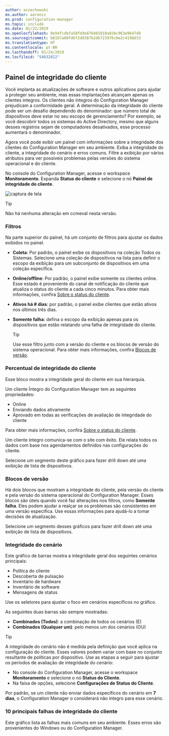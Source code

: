 ```yaml
---
author: aczechowski
ms.author: aaroncz
ms.prod: configuration-manager
ms.topic: include
ms.date: 01/22/2019
ms.openlocfilehash: 0e94fcdbfa58fdde876491010a926c963e9647d8
ms.sourcegitcommit: b8167a60fd6f2d8387b2db723976c0e2c4198d33
ms.translationtype: HT
ms.contentlocale: pt-BR
ms.lasthandoff: 01/24/2019
ms.locfileid: "54832822"
---
```

## <a name="bkmk_health"></a> Painel de integridade do cliente
<!--3599209-->

Você implanta as atualizações de software e outros aplicativos para ajudar a proteger seu ambiente, mas essas implantações alcançam apenas os clientes íntegros. Os clientes não íntegros do Configuration Manager prejudicam a conformidade geral. A determinação da integridade do cliente pode ser um desafio dependendo do denominador: que número total de dispositivos deve estar no seu escopo de gerenciamento? Por exemplo, se você descobrir todos os sistemas do Active Directory, mesmo que alguns desses registros sejam de computadores desativados, esse processo aumentará o denominador. 

Agora você pode exibir um painel com informações sobre a integridade dos clientes do Configuration Manager em seu ambiente. Exiba a integridade do cliente, a integridade do cenário e erros comuns. Filtre a exibição por vários atributos para ver possíveis problemas pelas versões do sistema operacional e do cliente. 

No console do Configuration Manager, acesse o workspace **Monitoramento**. Expanda **Status do cliente** e selecione o nó **Painel de integridade do cliente**. 

![captura de tela](../../media/3599209-client-health-dashboard.png)

> [!Tip]  
> Não há nenhuma alteração em ccmeval nesta versão.  


### <a name="filters"></a>Filtros

Na parte superior do painel, há um conjunto de filtros para ajustar os dados exibidos no painel.

- **Coleta**: Por padrão, o painel exibe os dispositivos na coleção Todos os Sistemas. Selecione uma coleção de dispositivos na lista para definir o escopo da exibição para um subconjunto de dispositivos em uma coleção específica.  

- **Online/offline**: Por padrão, o painel exibe somente os clientes online. Esse estado é proveniente do canal de notificação do cliente que atualiza o status do cliente a cada cinco minutos. Para obter mais informações, confira [Sobre o status do cliente](/sccm/core/clients/manage/monitor-clients#bkmk_about).  

- **Ativos há \# dias**: por padrão, o painel exibe clientes que estão ativos nos últimos três dias.  

- **Somente falha**: defina o escopo da exibição apenas para os dispositivos que estão relatando uma falha de integridade do cliente.  

    > [!Tip]  
    > Use esse filtro junto com a versão do cliente e os blocos de versão do sistema operacional. Para obter mais informações, confira [Blocos de versão](#version-tiles). 


### <a name="client-health-percentage"></a>Percentual de integridade do cliente

Esse bloco mostra a integridade geral do cliente em sua hierarquia. 

Um cliente Íntegro do Configuration Manager tem as seguintes propriedades: 
- Online  
- Enviando dados ativamente  
- Aprovado em todas as verificações de avaliação de integridade do cliente  

Para obter mais informações, confira [Sobre o status do cliente](/sccm/core/clients/manage/monitor-clients#bkmk_about).

Um cliente íntegro comunica-se com o site com êxito. Ele relata todos os dados com base nos agendamentos definidos nas configurações do cliente.

Selecione um segmento deste gráfico para fazer drill down até uma exibição de lista de dispositivos.


### <a name="version-tiles"></a>Blocos de versão

Há dois blocos que mostram a integridade do cliente, pela versão do cliente e pela versão do sistema operacional do Configuration Manager. Esses blocos são úteis quando você faz alterações nos filtros, como **Somente falha**. Eles podem ajudar a realçar se os problemas são consistentes em uma versão específica. Use essas informações para ajudá-lo a tomar decisões de atualização. 

Selecione um segmento desses gráficos para fazer drill down até uma exibição de lista de dispositivos.


### <a name="scenario-health"></a>Integridade do cenário

Este gráfico de barras mostra a integridade geral dos seguintes cenários principais: 
- Política do cliente
- Descoberta de pulsação
- Inventário de hardware
- Inventário de software
- Mensagens de status

Use os seletores para ajustar o foco em cenários específicos no gráfico. 

As seguintes duas barras são sempre mostradas:

- **Combinados (Todos)**: a combinação de todos os cenários (E)  
- **Combinados (Qualquer um)**: pelo menos um dos cenários (OU)

> [!Tip]  
> A integridade do cenário não é medida pela definição que você aplica na configuração do cliente. Esses valores podem variar com base no conjunto resultante de políticas por dispositivo. Use as etapas a seguir para ajustar os períodos de avaliação de integridade do cenário:
> - No console do Configuration Manager, acesse o workspace **Monitoramento** e selecione o nó **Status do Cliente**.  
> - Na faixa de opções, selecione **Configurações de Status do Cliente**.  
> 
> Por padrão, se um cliente não enviar dados específicos do cenário em **7 dias**, o Configuration Manager o considerará não íntegro para esse cenário.


### <a name="top-10-client-health-failures"></a>10 principais falhas de integridade do cliente

Este gráfico lista as falhas mais comuns em seu ambiente. Esses erros são provenientes do Windows ou do Configuration Manager. 

<!-- The following list includes some of the more common failures overall:

#### Failure 1 title
Failure 1 description

Solution for failure 1 -->